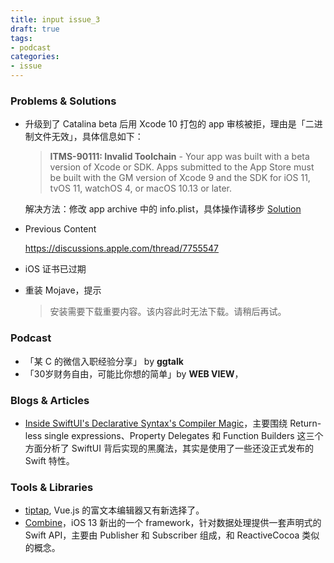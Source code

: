 ```yaml
---
title: input issue_3
draft: true
tags:
- podcast
categories:
- issue
---
```




### Problems & Solutions

* 升级到了 Catalina beta 后用 Xcode 10 打包的 app 审核被拒，理由是「二进制文件无效」，具体信息如下：

  > **ITMS-90111: Invalid Toolchain** - Your app was built with a beta version of Xcode or SDK. Apps submitted to the App Store must be built with the GM version of Xcode 9 and the SDK for iOS 11, tvOS 11, watchOS 4, or macOS 10.13 or later.

  解决方法：修改 app archive 中的 info.plist，具体操作请移步 [Solution](https://stackoverflow.com/questions/37823382/can-i-upload-xcode-builds-on-macos-10-12)
  
  
  
  
  
* Previous Content

  https://discussions.apple.com/thread/7755547

  

* iOS 证书已过期

* 重装 Mojave，提示

  >  安装需要下载重要内容。该内容此时无法下载。请稍后再试。


### Podcast

* 「某 C 的微信入职经验分享」 by **ggtalk**
* 「30岁财务自由，可能比你想的简单」by **WEB VIEW**，

### Blogs & Articles

* [Inside SwiftUI's Declarative Syntax's Compiler Magic](https://swiftrocks.com/inside-swiftui-compiler-magic.html)，主要围绕 Return-less single expressions、Property Delegates 和 Function Builders 这三个方面分析了 SwiftUI 背后实现的黑魔法，其实是使用了一些还没正式发布的 Swift 特性。

### Tools & Libraries

* [tiptap](https://github.com/scrumpy/tiptap), Vue.js 的富文本编辑器又有新选择了。
* [Combine](https://developer.apple.com/documentation/combine)，iOS 13 新出的一个 framework，针对数据处理提供一套声明式的 Swift API，主要由 Publisher 和 Subscriber 组成，和 ReactiveCocoa 类似的概念。

